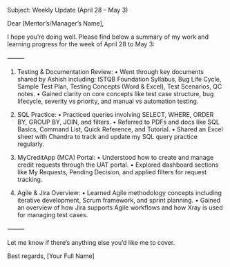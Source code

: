 Subject: Weekly Update (April 28 – May 3)

Dear [Mentor’s/Manager’s Name],

I hope you’re doing well. Please find below a summary of my work and learning progress for the week of April 28 to May 3:

⸻

1. Testing & Documentation Review:
	•	Went through key documents shared by Ashish including:
ISTQB Foundation Syllabus, Bug Life Cycle, Sample Test Plan, Testing Concepts (Word & Excel), Test Scenarios, QC notes.
	•	Gained clarity on core concepts like test case structure, bug lifecycle, severity vs priority, and manual vs automation testing.

2. SQL Practice:
	•	Practiced queries involving SELECT, WHERE, ORDER BY, GROUP BY, JOIN, and filters.
	•	Referred to PDFs and docs like SQL Basics, Command List, Quick Reference, and Tutorial.
	•	Shared an Excel sheet with Chandra to track and update my SQL query practice regularly.

3. MyCreditApp (MCA) Portal:
	•	Understood how to create and manage credit requests through the UAT portal.
	•	Explored dashboard sections like My Requests, Pending Decision, and applied filters for request tracking.

4. Agile & Jira Overview:
	•	Learned Agile methodology concepts including iterative development, Scrum framework, and sprint planning.
	•	Gained an overview of how Jira supports Agile workflows and how Xray is used for managing test cases.

⸻

Let me know if there’s anything else you’d like me to cover.

Best regards,
[Your Full Name]
